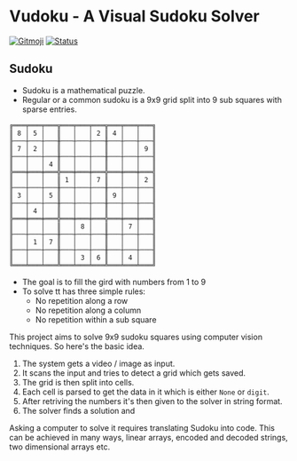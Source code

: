 # Vudoku - A Visual Sudoku Solver

[![Gitmoji](https://img.shields.io/badge/gitmoji-%20😎-FFDD67.svg)](https://gitmoji.dev)
[![Status](https://img.shields.io/badge/Project%20Completed-85%25-orange)](https://github.com/joe733/vudoku)

## Sudoku

- Sudoku is a mathematical puzzle.
- Regular or a common sudoku is a 9x9 grid split into 9 sub squares with sparse entries.

```text
╔═══╤═══╤═══╦═══╤═══╤═══╦═══╤═══╤═══╗
║ 8 │ 5 │   ║   │   │ 2 ║ 4 │   │   ║
╟───┼───┼───╫───┼───┼───╫───┼───┼───╢
║ 7 │ 2 │   ║   │   │   ║   │   │ 9 ║
╟───┼───┼───╫───┼───┼───╫───┼───┼───╢
║   │   │ 4 ║   │   │   ║   │   │   ║
╠═══╪═══╪═══╬═══╪═══╪═══╬═══╪═══╪═══╣
║   │   │   ║ 1 │   │ 7 ║   │   │ 2 ║
╟───┼───┼───╫───┼───┼───╫───┼───┼───╢
║ 3 │   │ 5 ║   │   │   ║ 9 │   │   ║
╟───┼───┼───╫───┼───┼───╫───┼───┼───╢
║   │ 4 │   ║   │   │   ║   │   │   ║
╠═══╪═══╪═══╬═══╪═══╪═══╬═══╪═══╪═══╣
║   │   │   ║   │ 8 │   ║   │ 7 │   ║
╟───┼───┼───╫───┼───┼───╫───┼───┼───╢
║   │ 1 │ 7 ║   │   │   ║   │   │   ║
╟───┼───┼───╫───┼───┼───╫───┼───┼───╢
║   │   │   ║   │ 3 │ 6 ║   │ 4 │   ║
╚═══╧═══╧═══╩═══╧═══╧═══╩═══╧═══╧═══╝
```

- The goal is to fill the gird with numbers from 1 to 9
- To solve tt has three simple rules:
  - No repetition along a row
  - No repetition along a column
  - No repetition within a sub square

This project aims to solve 9x9 sudoku squares using computer vision techniques. So here's the basic idea.

1. The system gets a video / image as input.
2. It scans the input and tries to detect a grid which gets saved.
3. The grid is then split into cells.
4. Each cell is parsed to get the data in it which is either `None` or `digit`.
5. After retriving the numbers it's then given to the solver in string format.
6. The solver finds a solution and

Asking a computer to solve it requires translating Sudoku into code. This can be achieved in many ways, linear arrays, encoded and decoded strings, two dimensional arrays etc.
